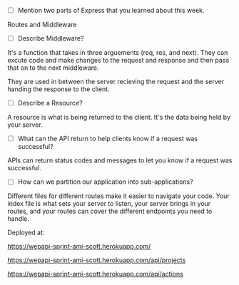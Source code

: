 - [ ] Mention two parts of Express that you learned about this week.

Routes and Middleware

- [ ] Describe Middleware?

It's a function that takes in three arguements (req, res, and next). They can excute code and make changes to the request and response and then pass that on to the next middleware.

They are used in between the server recieving the request and the server handing the response to the client.

- [ ] Describe a Resource?

A resource is what is being returned to the client. It's the data being held by your server.

- [ ] What can the API return to help clients know if a request was successful?

APIs can return status codes and messages to let you know if a request was successful.

- [ ] How can we partition our application into sub-applications?

Different files for different routes make it easier to navigate your code. Your index file is what sets your server to listen, your server brings in your routes, and your routes can cover the different endpoints you need to handle.

Deployed at:

https://wepapi-sprint-ami-scott.herokuapp.com/

https://wepapi-sprint-ami-scott.herokuapp.com/api/projects

https://wepapi-sprint-ami-scott.herokuapp.com/api/actions